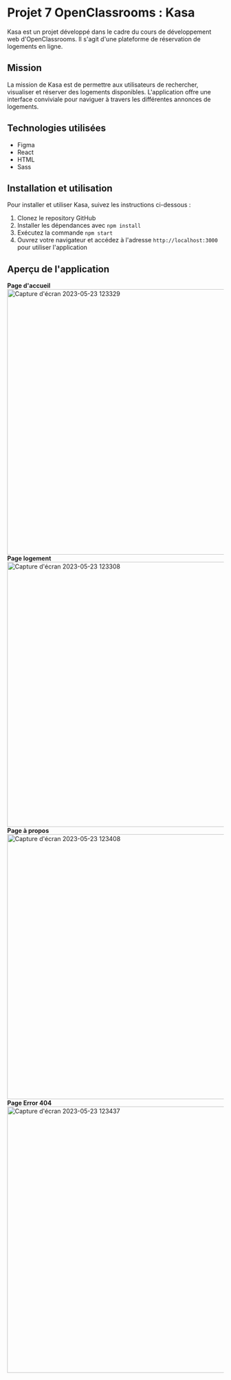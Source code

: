 <!DOCTYPE html>
<html lang="fr">
<body>
  <h1>Projet 7 OpenClassrooms : Kasa</h1>
  <p>Kasa est un projet développé dans le cadre du cours de développement web d'OpenClassrooms. Il s'agit d'une plateforme de réservation de logements en ligne.</p>
  
  <h2>Mission</h2>
  <p>La mission de Kasa est de permettre aux utilisateurs de rechercher, visualiser et réserver des logements disponibles. L'application offre une interface conviviale pour naviguer à travers les différentes annonces de logements.</p>
  
  <h2>Technologies utilisées</h2>
  <ul>
    <li>Figma</li>
    <li>React</li>
    <li>HTML</li>
    <li>Sass</li>
  </ul>
  
  <h2>Installation et utilisation</h2>
  <p>Pour installer et utiliser Kasa, suivez les instructions ci-dessous :</p>
  <ol>
    <li>Clonez le repository GitHub</li>
    <li>Installer les dépendances avec <code>npm install</code></li>
    <li>Exécutez la commande <code>npm start</code></li>
    <li>Ouvrez votre navigateur et accédez à l'adresse <code>http://localhost:3000</code> pour utiliser l'application</li>
  </ol>
  
  <h2>Aperçu de l'application</h2>
  <strong>Page d'accueil</strong>
  <img width="617" alt="Capture d'écran 2023-05-23 123329" src="https://github.com/AlexandreLipnicki/Kasa/assets/97740379/432054ae-9c57-4417-b351-35cec13927b7">
  <strong>Page logement</strong>
  <img width="616" alt="Capture d'écran 2023-05-23 123308" src="https://github.com/AlexandreLipnicki/Kasa/assets/97740379/e91a38e5-20a5-4e20-bd9d-9104438b16f2">
  <strong>Page à propos</strong>
  <img width="616" alt="Capture d'écran 2023-05-23 123408" src="https://github.com/AlexandreLipnicki/Kasa/assets/97740379/73cc8aff-4bec-43b8-a9de-cbd62a23cb7c">
  <strong>Page Error 404</strong>
  <img width="619" alt="Capture d'écran 2023-05-23 123437" src="https://github.com/AlexandreLipnicki/Kasa/assets/97740379/1da2af7b-eb39-4c16-933b-4891d774e564">
</body>
</html>
